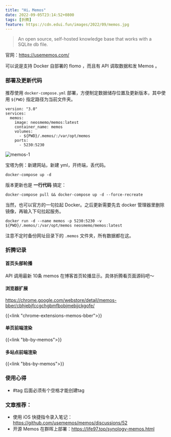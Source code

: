 ```yaml
---
title: "Hi，Memos"
date: 2022-09-05T23:14:52+0800
tags: [折腾]
feature: https://cdn.edui.fun/images/2022/09/memos.jpg
---
```


> An open source, self-hosted knowledge base that works with a SQLite db file.

官网：<https://usememos.com/>

可以说是支持 Docker 自部署的 flomo ，而且有 API 调取数据和发 Memos 。

<!--more-->

### 部署及更新代码

推荐使用 `docker-compose.yml` 部署，方便制定数据储存位置及更新版本，其中使用 `${PWD}` 指定路径为当前文件夹。

```
version: "3.0"
services:
  memos:
    image: neosmemo/memos:latest
    container_name: memos
    volumes:
      - ${PWD}/.memos/:/var/opt/memos
    ports:
      - 5230:5230
```

![memos-1](https://cdn.edui.fun/images/2022/10/memos-1.jpg)

宝塔为例：新建网站，新建 yml，开终端，丢代码。

```
docker-compose up -d
```

版本更新也是 **一行代码** 搞定：

```
docker-compose pull && docker-compose up -d --force-recreate
```

当然，也可以官方的一句拉起 Docker。之后更新需要先去 docker 管理器里删除镜像，再输入下句拉起服务。

```
docker run -d --name memos -p 5230:5230 -v ${PWD}/.memos/:/var/opt/memos neosmemo/memos:latest
```

注意不定时备份网址目录下的 `.memos` 文件夹，所有数据都在这。

### 折腾记录

#### 首页头部轮播

API 调用最新 10条 memos 在博客首页轮播显示。具体折腾看页面源码吧～

#### 浏览器扩展

<https://chrome.google.com/webstore/detail/memos-bber/cbhjebjfccgchgbmfbobjmebjjckgofe/>

{{<link "chrome-extensions-memos-bber">}}

#### 单页前端渲染

{{<link "bb-by-memos">}}

#### 多站点前端渲染

{{<link "bbs-by-memos">}}

### 使用心得

- #tag 后面必须有个空格才能创建tag

### 文章推荐：

- 使用 iOS 快捷指令录入笔记：<https://github.com/usememos/memos/discussions/52>
- 开源 Memos 在群晖上部署：<https://life97.top/synology-memos.html>